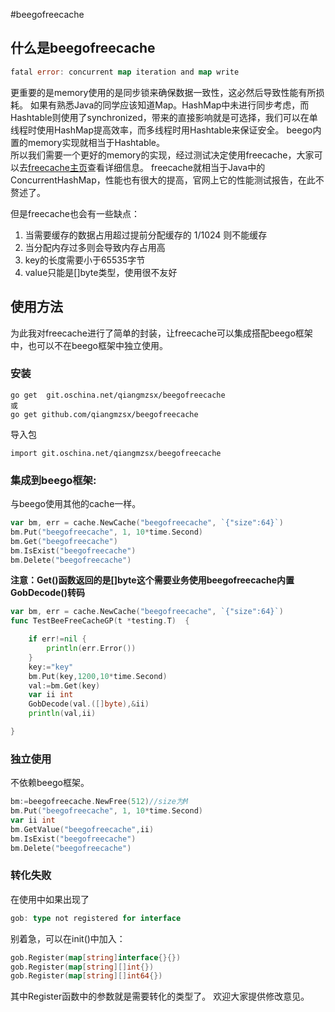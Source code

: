 #beegofreecache
## 什么是beegofreecache
```go
fatal error: concurrent map iteration and map write
```
更重要的是memory使用的是同步锁来确保数据一致性，这必然后导致性能有所损耗。
如果有熟悉Java的同学应该知道Map。HashMap中未进行同步考虑，而Hashtable则使用了synchronized，带来的直接影响就是可选择，我们可以在单线程时使用HashMap提高效率，而多线程时用Hashtable来保证安全。
beego内置的memory实现就相当于Hashtable。  
所以我们需要一个更好的memory的实现，经过测试决定使用freecache，大家可以去[freecache主页](https://github.com/coocood/freecache)查看详细信息。
freecache就相当于Java中的ConcurrentHashMap，性能也有很大的提高，官网上它的性能测试报告，在此不赘述了。  

但是freecache也会有一些缺点：
1. 当需要缓存的数据占用超过提前分配缓存的 1/1024 则不能缓存
2. 当分配内存过多则会导致内存占用高
3. key的长度需要小于65535字节
3. value只能是[]byte类型，使用很不友好
## 使用方法
为此我对freecache进行了简单的封装，让freecache可以集成搭配beego框架中，也可以不在beego框架中独立使用。  
### 安装
```
go get  git.oschina.net/qiangmzsx/beegofreecache
或
go get github.com/qiangmzsx/beegofreecache

```
导入包
```
import git.oschina.net/qiangmzsx/beegofreecache
```
### 集成到beego框架:
与beego使用其他的cache一样。
```go
var bm, err = cache.NewCache("beegofreecache", `{"size":64}`)
bm.Put("beegofreecache", 1, 10*time.Second)
bm.Get("beegofreecache")
bm.IsExist("beegofreecache")
bm.Delete("beegofreecache")
```
**注意：Get()函数返回的是[]byte这个需要业务使用beegofreecache内置GobDecode()转码**
```go
var bm, err = cache.NewCache("beegofreecache", `{"size":64}`)
func TestBeeFreeCacheGP(t *testing.T)  {

    if err!=nil {
        println(err.Error())
    }
    key:="key"
    bm.Put(key,1200,10*time.Second)
    val:=bm.Get(key)
    var ii int
    GobDecode(val.([]byte),&ii)
    println(val,ii)

}
```
### 独立使用
不依赖beego框架。  
```go
bm:=beegofreecache.NewFree(512)//size为M
bm.Put("beegofreecache", 1, 10*time.Second)
var ii int
bm.GetValue("beegofreecache",ii)
bm.IsExist("beegofreecache")
bm.Delete("beegofreecache")
```  

### 转化失败
在使用中如果出现了
```go
gob: type not registered for interface
```
别着急，可以在init()中加入：
```go
gob.Register(map[string]interface{}{})
gob.Register(map[string][]int{})
gob.Register(map[string][]int64{})
```
其中Register函数中的参数就是需要转化的类型了。
欢迎大家提供修改意见。